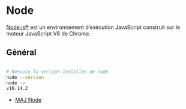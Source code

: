 # Node

[Node.js®](https://nodejs.org/fr/) est un environnement d’exécution JavaScript construit sur le moteur JavaScript V8 de Chrome.


## Général

```sh

# Renvoie la version installée de node
node --version
node -v
v16.14.2

```
- [MAJ Node](https://practicalprogramming.fr/tuto-update-node)
